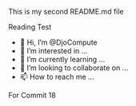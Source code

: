 This is my second README.md file

Reading Test

- 👋 Hi, I’m @DjoCompute
- 👀 I’m interested in ...
- 🌱 I’m currently learning ...
- 💞️ I’m looking to collaborate on ...
- 📫 How to reach me ...

For Commit 18